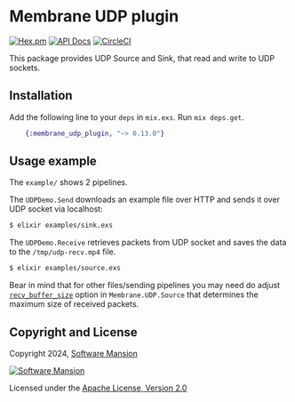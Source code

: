 # Membrane UDP plugin

[![Hex.pm](https://img.shields.io/hexpm/v/membrane_udp_plugin.svg)](https://hex.pm/packages/membrane_udp_plugin)
[![API Docs](https://img.shields.io/badge/api-docs-yellow.svg?style=flat)](https://hexdocs.pm/membrane_udp_plugin/)
[![CircleCI](https://circleci.com/gh/membraneframework/membrane_udp_plugin.svg?style=svg)](https://circleci.com/gh/membraneframework/membrane_udp_plugin)

This package provides UDP Source and Sink, that read and write to UDP sockets.

## Installation

Add the following line to your `deps` in `mix.exs`. Run `mix deps.get`.

```elixir
	{:membrane_udp_plugin, "~> 0.13.0"}
```

## Usage example

The `example/` shows 2 pipelines. 

The `UDPDemo.Send` downloads an example file over HTTP and sends it over UDP socket via localhost:
```bash
$ elixir examples/sink.exs
```

The `UDPDemo.Receive` retrieves packets from UDP socket and saves the data to the `/tmp/udp-recv.mp4` file.
```bash
$ elixir examples/source.exs
```

Bear in mind that for other files/sending pipelines you may need do adjust
[`recv_buffer_size`](https://hexdocs.pm/membrane_udp_plugin/Membrane.UDP.Source.html#module-element-options)
option in `Membrane.UDP.Source` that determines the maximum size of received packets.

## Copyright and License

Copyright 2024, [Software Mansion](https://swmansion.com/?utm_source=git&utm_medium=readme&utm_campaign=membrane)

[![Software Mansion](https://logo.swmansion.com/logo?color=white&variant=desktop&width=200&tag=membrane-github)](https://swmansion.com/?utm_source=git&utm_medium=readme&utm_campaign=membrane)

Licensed under the [Apache License, Version 2.0](LICENSE)
